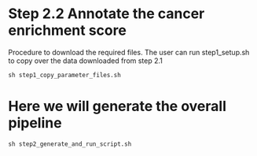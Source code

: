 # Step 2.2 Annotate the cancer enrichment score
Procedure to download the required files.
The user can run step1_setup.sh to copy over the data downloaded from step 2.1
```
sh step1_copy_parameter_files.sh

```

# Here we will generate the overall pipeline
```
sh step2_generate_and_run_script.sh
```
